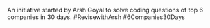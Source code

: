 An initiative started by Arsh Goyal to solve coding questions of top 6 companies in 30 days. #RevisewithArsh #6Companies30Days
